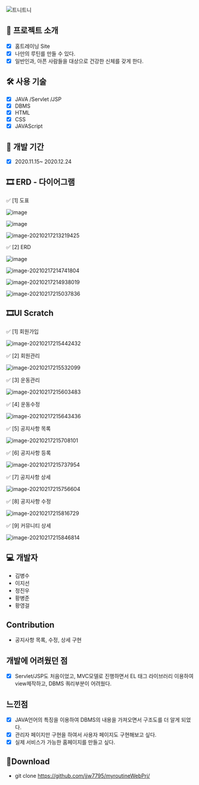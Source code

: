 

![트니트니](https://user-images.githubusercontent.com/55862164/108203611-15b94b80-7166-11eb-87ba-c936835232d0.PNG)



## 📑 프로젝트 소개

  - [x] 홈트레이닝 Site
  - [x] 나만의 루틴를 만들 수 있다.
  - [x] 일반인과, 아픈 사람들을 대상으로 건강한 신체를 갖게 한다.

## 🛠 사용 기술
  - [x] JAVA /Servlet /JSP
  - [x] DBMS
  - [x] HTML
  - [x] CSS
  - [x] JAVAScript

## 📅 개발 기간
  - [x] 2020.11.15~ 2020.12.24

## 🎞 ERD - 다이어그램

✅ [1] 도표 

![image](https://user-images.githubusercontent.com/55862164/108204524-4057d400-7167-11eb-9292-1bbf0acd9f63.png)

![image](https://user-images.githubusercontent.com/55862164/108204685-75642680-7167-11eb-9212-8f4974bd8a4f.png)

![image-20210217213219425](C:\Users\USER1\AppData\Roaming\Typora\typora-user-images\image-20210217213219425.png)

✅ [2] ERD

![image](https://user-images.githubusercontent.com/55862164/108206068-3afb8900-7169-11eb-83b7-e7acee75171d.png)

![image-20210217214741804](C:\Users\USER1\AppData\Roaming\Typora\typora-user-images\image-20210217214741804.png)

![image-20210217214938019](C:\Users\USER1\AppData\Roaming\Typora\typora-user-images\image-20210217214938019.png)

![image-20210217215037836](C:\Users\USER1\AppData\Roaming\Typora\typora-user-images\image-20210217215037836.png)

## 🎞UI  Scratch

✅ [1] 회원가입

![image-20210217215442432](C:\Users\USER1\AppData\Roaming\Typora\typora-user-images\image-20210217215442432.png)

✅ [2] 회원관리

![image-20210217215532099](C:\Users\USER1\AppData\Roaming\Typora\typora-user-images\image-20210217215532099.png)

✅ [3] 운동관리

![image-20210217215603483](C:\Users\USER1\AppData\Roaming\Typora\typora-user-images\image-20210217215603483.png)

✅ [4] 운동수정

![image-20210217215643436](C:\Users\USER1\AppData\Roaming\Typora\typora-user-images\image-20210217215643436.png)

✅ [5] 공지사항 목록

![image-20210217215708101](C:\Users\USER1\AppData\Roaming\Typora\typora-user-images\image-20210217215708101.png)

✅ [6] 공지사항 등록

![image-20210217215737954](C:\Users\USER1\AppData\Roaming\Typora\typora-user-images\image-20210217215737954.png)

✅ [7] 공지사항 상세

![image-20210217215756604](C:\Users\USER1\AppData\Roaming\Typora\typora-user-images\image-20210217215756604.png)

✅ [8] 공지사항 수정

![image-20210217215816729](C:\Users\USER1\AppData\Roaming\Typora\typora-user-images\image-20210217215816729.png)

✅ [9] 커뮤니티 상세

![image-20210217215846814](C:\Users\USER1\AppData\Roaming\Typora\typora-user-images\image-20210217215846814.png)

## 💻 개발자
 - 김병수
 - 이지선
 - 정진우
 - 황병준
 - 황영걸
## Contribution
  - 공지사항 목록, 수정, 상세 구현
## 개발에 어려웠던 점
  - [x] Servlet/JSP도 처음이었고, MVC모델로 진행하면서 EL 태그 라이브러리 이용하여 view제작하고, DBMS 쿼리부분이 어려웠다.

## 느낀점
  - [x] JAVA언어의 특징을 이용하여 DBMS의 내용을 가져오면서 구조도를 더 알게 되었다.
  - [x] 관리자 페이지만 구현을 하여서 사용자 페이지도 구현해보고 싶다.
  - [x] 실제 서비스가 가능한 홈페이지를 만들고 싶다.

## 💼Download
  - git clone https://github.com/jjw7795/myroutineWebPrj/

